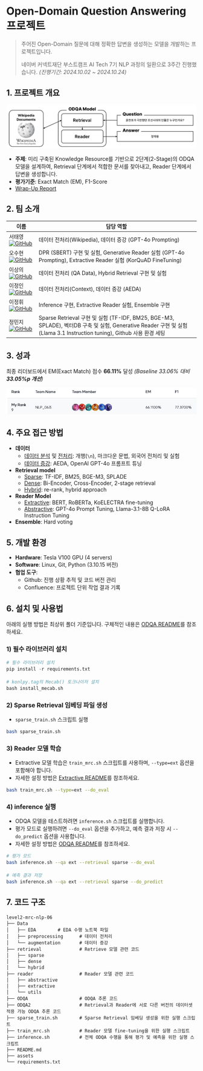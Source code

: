 # Open-Domain Question Answering 프로젝트
> 주어진 Open-Domain 질문에 대해 정확한 답변을 생성하는 모델을 개발하는 프로젝트입니다.
>
> 네이버 커넥트재단 부스트캠프 AI Tech 7기 NLP 과정의 일환으로 3주간 진행했습니다. _(진행기간: 2024.10.02 ~ 2024.10.24)_

## 1. 프로젝트 개요
![ODQA 모델 흐름도](./assets/odqa_flowchart.png)

- **주제**: 미리 구축된 Knowledge Resource를 기반으로 2단계(2-Stage)의 ODQA 모델을 설계하여, Retrieval 단계에서 적합한 문서를 찾아내고, Reader 단계에서 답변을 생성합니다.
- **평가기준**: Exact Match (EM), F1-Score
- [Wrap-Up Report](./assets/wrapup_report.pdf)



## 2. 팀 소개

| 이름 | 담당 역할 |
| --- | --- |
| 서태영 [![GitHub](https://img.icons8.com/material-outlined/24/000000/github.png)](https://github.com/sty0507) | 데이터 전처리(Wikipedia), 데이터 증강 (GPT-4o Prompting) |
| 오수현 [![GitHub](https://img.icons8.com/material-outlined/24/000000/github.png)](https://github.com/ocean010315) | DPR (SBERT) 구현 및 실험, Generative Reader 실험 (GPT-4o Prompting), Extractive Reader 실험 (KorQuAD FineTuning) |
| 이상의 [![GitHub](https://img.icons8.com/material-outlined/24/000000/github.png)](https://github.com/LeSaUi) | 데이터 전처리 (QA Data), Hybrid Retrieval 구현 및 실험 |
| 이정인 [![GitHub](https://img.icons8.com/material-outlined/24/000000/github.png)](https://github.com/leeennn) | 데이터 전처리(Context), 데이터 증강 (AEDA) |
| 이정휘 [![GitHub](https://img.icons8.com/material-outlined/24/000000/github.png)](https://github.com/LeeJeongHwi) | Inference 구현, Extractive Reader 실험, Ensemble 구현 |
| 정민지 [![GitHub](https://img.icons8.com/material-outlined/24/000000/github.png)](https://github.com/minjijeong98) | Sparse Retrieval 구현 및 실험 (TF-IDF, BM25, BGE-M3, SPLADE), 벡터DB 구축 및 실험, Generative Reader 구현 및 실험(Llama 3.1 Instruction tuning), Github 사용 환경 세팅 |




## 3. 성과
최종 리더보드에서 EM(Exact Match) 점수 **66.11%** 달성 _(Baseline 33.06% 대비 **33.05%p 개선**)_

![리더보드 결과](/assets/leaderboard_score.png)


## 4. 주요 접근 방법
- **데이터**
	- [데이터 분석](./EDA_team_folder/) 및 [전처리](./data_preprocessing/): 개행(`\n`), 마크다운 문법, 외국어 전처리 및 실험
	- [데이터 증강](./data_augmentation/): AEDA, OpenAI GPT-4o 프롬프트 튜닝
- **Retrieval model**
	- [Sparse](./retrieval/sparse/): TF-IDF, BM25, BGE-M3, SPLADE
	- [Dense](./retrieval/dense/): Bi-Encoder, Cross-Encoder, 2-stage retrieval
	- [Hybrid](./retrieval/hybrid/): re-rank, hybrid approach
- **Reader Model**
	- [Extractive](./reader/extractive/): BERT, RoBERTa, KoELECTRA fine-tuning
	- [Abstractive](./reader/abstractive/): GPT-4o Prompt Tuning, Llama-3.1-8B Q-LoRA Instruction Tuning
- **Ensemble**: Hard voting


## 5. 개발 환경
- **Hardware**: Tesla V100 GPU (4 servers)
- **Software**: Linux, Git, Python (3.10.15 버전)
- **협업 도구**:
    - Github: 진행 상황 추적 및 코드 버전 관리
    - Confluence: 프로젝트 단위 작업 결과 기록

## 6. 설치 및 사용법
아래의 실행 방법은 최상위 폴더 기준입니다. 구체적인 내용은 [ODQA README](./ODQA/README.md)를 참조하세요.

### 1) 필수 라이브러리 설치
```python
# 필수 라이브러리 설치
pip install -r requirements.txt

# konlpy.tag의 Mecab() 토크나이저 설치
bash install_mecab.sh
```

### 2) Sparse Retrieval 임베딩 파일 생성
- `sparse_train.sh` 스크립트 실행

```bash
bash sparse_train.sh
```

### 3) Reader 모델 학습
- Extractive 모델 학습은 `train_mrc.sh` 스크립트를 사용하며, `--type=ext` 옵션을 포함해야 합니다.
- 자세한 설정 방법은 [Extractive README](./reader/extractive/README.md)를 참조하세요.

```bash
bash train_mrc.sh --type=ext --do_eval
```

### 4) inference 실행
- ODQA 모델을 테스트하려면 `inference.sh` 스크립트를 실행합니다.
- 평가 모드로 실행하려면 `--do_eval` 옵션을 추가하고, 예측 결과 저장 시 `--do_predict` 옵션을 사용합니다.
- 자세한 설정 방법은 [ODQA README](./ODQA/README.md)를 참조하세요.

```bash
# 평가 모드
bash inference.sh --qa ext --retrieval sparse --do_eval

# 예측 결과 저장
bash inference.sh --qa ext --retrieval sparse --do_predict
```

## 7. 코드 구조
```text
level2-mrc-nlp-06
├── Data
│   ├── EDA		   # EDA 수행 노트북 파일
│   ├── preprocessing      # 데이터 전처리
│   └── augmentation       # 데이터 증강
├── retrieval              # Retrieve 모델 관련 코드
│   ├── sparse
│   ├── dense
│   └── hybrid
├── reader                 # Reader 모델 관련 코드
│   ├── abstractive
│   ├── extractive
│   └── utils
├── ODQA                   # ODQA 추론 코드
├── ODQA2                  # Retrieval과 Reader에 서로 다른 버전의 데이터셋 적용 가능 ODQA 추론 코드
├── sparse_train.sh        # Sparse Retrieval 임베딩 생성을 위한 실행 스크립트
├── train_mrc.sh           # Reader 모델 fine-tuning을 위한 실행 스크립트
├── inference.sh           # 전체 ODQA 수행을 통해 평가 및 예측을 위한 실행 스크립트
├── README.md
├── assets
└── requirements.txt
```

